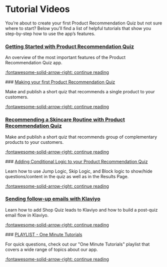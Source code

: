 # Tutorial Videos

You’re about to create your first Product Recommendation Quiz but not sure where to start? Below you’ll find a list of helpful tutorials that show you step-by-step how to use the app’s features.

### [Getting Started with Product Recommendation Quiz](getting-started.md)

An overview of the most important features of the Product Recommendation Quiz app.

[:fontawesome-solid-arrow-right: continue reading](getting-started.md)

### [Making your first Product Recommendation Quiz](making-first-quiz.md)

Make and publish a short quiz that recommends a single product to your customers.

[:fontawesome-solid-arrow-right: continue reading](making-first-quiz.md)

### [Recommending a Skincare Routine with Product Recommendation Quiz](skincare-routine.md)

Make and publish a short quiz that recommends group of complementary products to your customers.

[:fontawesome-solid-arrow-right: continue reading](skincare-routine.md)

### [Adding Conditional Logic to your Product Recommendation Quiz](conditional-logic.md)

Learn how to use Jump Logic, Skip Logic, and Block logic to show/hide questions/content in the quiz as well as in the Results Page.

[:fontawesome-solid-arrow-right: continue reading](conditional-logic.md)

### [Sending follow-up emails with Klaviyo](follow-up-emails-klaviyo.md)

Learn how to add Shop Quiz leads to Klaviyo and how to build a post-quiz email flow in Klaviyo.

[:fontawesome-solid-arrow-right: continue reading](follow-up-emails-klaviyo.md)

### [PLAYLIST - One Minute Tutorials](playlist-one-minute-tutorials.md)

For quick questions, check out our "One Minute Tutorials" playlist that covers a wide range of topics about our app.

[:fontawesome-solid-arrow-right: continue reading](playlist-one-minute-tutorials.md)


